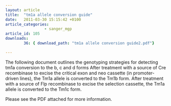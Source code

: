 ```yaml
---
layout: article
title:  "tm1a allele conversion guide"
date:   2011-03-30 15:15:42 +0100
article_categories:
                 - sanger_mgp
article_id: 105
downloads:
        36: { download_path: "tm1a allele conversion guide2.pdf"}  

---
```


The following document outlines the genotyping strategies for detecting tm1a conversion to the b, c and d forms
After treatment with a source of Cre recombinase to excise the critical exon and neo cassette (in promoter-driven lines),  the Tm1a allele is converted to the Tm1b form. After treatment with a source of Flp recombinase to excise the selection cassette,  the Tm1a allele is converted to the Tm1c form. 

Please see the PDF attached for more information.